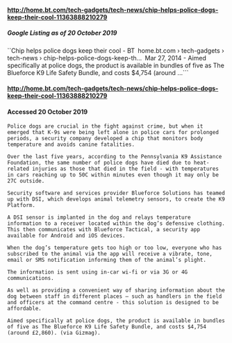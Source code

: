 #### http://home.bt.com/tech-gadgets/tech-news/chip-helps-police-dogs-keep-their-cool-11363888210279
##### Google Listing as of 20 October 2019
``Chip helps police dogs keep their cool - BT```
```home.bt.com › tech-gadgets › tech-news › chip-helps-police-dogs-keep-th...```
```Mar 27, 2014 - Aimed specifically at police dogs, the product is available in bundles of five as The Blueforce K9 Life Safety Bundle, and costs $4,754 (around ...```
#### http://home.bt.com/tech-gadgets/tech-news/chip-helps-police-dogs-keep-their-cool-11363888210279
#### Accessed 20 October 2019
```Police dogs are crucial in the fight against crime, but when it emerged that K-9s were being left alone in police cars for prolonged periods, a security company developed a chip that monitors body temperature and avoids canine fatalities.```

```Over the last five years, according to the Pennsylvania K9 Assistance Foundation, the same number of police dogs have died due to heat-related injuries as those that died in the field - with temperatures in cars reaching up to 50C within minutes even though it may only be 27C outside.```

```Security software and services provider Blueforce Solutions has teamed up with DSI, which develops animal telemetry sensors, to create the K9 Platform.```

```A DSI sensor is implanted in the dog and relays temperature information to a receiver located within the dog’s defensive clothing.  This then communicates with Blueforce Tactical, a security app available for Android and iOS devices.```

```When the dog’s temperature gets too high or too low, everyone who has subscribed to the animal via the app will receive a vibrate, tone, email or SMS notification informing them of the animal’s plight.```

```The information is sent using in-car wi-fi or via 3G or 4G communications.```

```As well as providing a convenient way of sharing information about the dog between staff in different places – such as handlers in the field and officers at the command centre - this solution is designed to be affordable.```

```Aimed specifically at police dogs, the product is available in bundles of five as The Blueforce K9 Life Safety Bundle, and costs $4,754 (around £2,860). (via Gizmag).```
